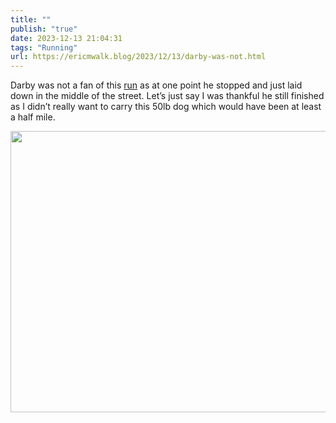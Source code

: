 ```yaml
---
title: ""
publish: "true"
date: 2023-12-13 21:04:31
tags: "Running"
url: https://ericmwalk.blog/2023/12/13/darby-was-not.html
---
```


Darby was not a fan of this [run](https://strava.com/activities/10376879855) as at one point he stopped and just laid down in the middle of the street. Let’s just say I was thankful he still finished as I didn’t really want to carry this 50lb dog which would have been at least a half mile.



<img src="uploads/2023/812300fd97.jpg" width="600" height="450" alt="">